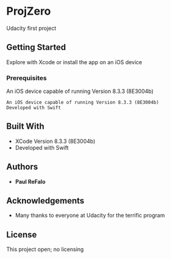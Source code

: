 # ProjZero
Udacity first project

## Getting Started

Explore with Xcode or install the app on an iOS device

### Prerequisites

An iOS device capable of running Version 8.3.3 (8E3004b) 
```
An iOS device capable of running Version 8.3.3 (8E3004b) 
Developed with Swift 
```
## Built With

* XCode Version 8.3.3 (8E3004b) 
* Developed with Swift

## Authors

* **Paul ReFalo**

## Acknowledgements

* Many thanks to everyone at Udacity for the terrific program

## License

This project open; no licensing
